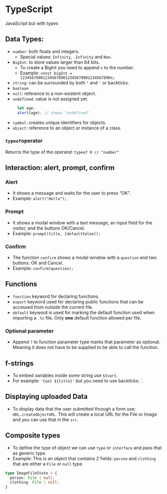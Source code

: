 # TypeScript
JavaScript but with types

## Data Types:
- `number`: both floats and integers.
  - Special values: `Infinity`, `-Infinity` and `Nan`.
- `BigInt`: to store values larger than 64 bits.
  - To create a BigInt you need to append `n` to the number.
  - Example: `const bigInt = 1234567890123456789012345678901234567890n;`
- `string`: can be surrounded by both `"` and `'` or backticks.
- `boolean`
- `null`: reference to a non-existent object.
- `undefined`: value is not assigned yet.
  ```javascript
    let age;
    alert(age); // shows "undefined"
  ```
- `symbol`: creates unique identifiers for objects.
- `object`: reference to an object or instance of a class.

### `typeof`operator
Returns the type of the operand: `typeof 0 // "number"`

## Interaction: alert, prompt, confirm
### Alert
- It shows a message and waits for the user to press “OK”.
- Example: `alert("Hello");`

### Prompt
- It shows a modal window with a text message, an input field for the visitor, and the buttons OK/Cancel.
- Example: `prompt(title, [defaultValue]);`

### Confirm
- The function `confirm` shows a modal window with a `question` and two buttons: OK and Cancel.
- Example: `confirm(question);`
## Functions
- `function` keyword for declaring functions.
- `export` keyword used for declaring public functions that can be accessed from outside the current file.
- `default` keyword is used for marking the default function used when importing a `.ts` file. Only **one** default function allowed per file.

### Optional parameter
-  Append `?` to function parameter type marks that parameter as optional. Meaning it does not have to be supplied to be able to call the function.

## f-strings
- To embed variables inside some string use `${var}`.
- For example: `'Cool ${title}'` but you need to use backticks: `.

## Displaying uploaded Data
- To display data that the user submitted through a form use: `URL.createObjectURL`. This will create a local URL for the File or Image and you can use that in the `src`.
  
## Composite types
- To define the type of object we can use `type` or `interface` and pass that as generic type.
- Example: This is an object that contains 2 fields: `person` and `clothing` that are either a `File` or `null` type.
```TypeScript
type ImageFileState = {
  person: File | null;
  clothing: File | null;
}
```